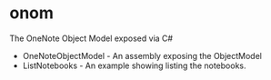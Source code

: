onom
====

The OneNote Object Model exposed via C#

* OneNoteObjectModel - An assembly exposing the ObjectModel
* ListNotebooks - An example showing listing the notebooks. 
